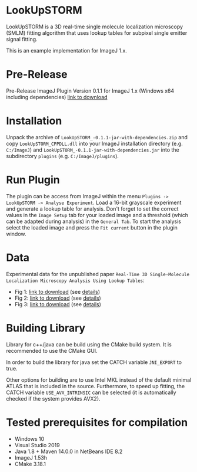 # LookUpSTORM

LookUpSTORM is a 3D real-time single molecule localization microscopy (SMLM) fitting algorithm that uses lookup tables for subpixel single emitter signal fitting.

This is an example implementation for ImageJ 1.x.

# Pre-Release
Pre-Release ImageJ Plugin Version 0.1.1 for ImageJ 1.x (Windows x64 including dependencies) 
[link to download](https://filebox.fhooecloud.at/index.php/s/3XE3z8g2n5Gynff)

# Installation
Unpack the archive of `LookUpSTORM_-0.1.1-jar-with-dependencies.zip` and copy `LookUpSTORM_CPPDLL.dll` into your ImageJ installation directory (e.g. `C:/ImageJ`) and `LookUpSTORM_-0.1.1-jar-with-dependencies.jar` into the subdirectory `plugins` (e.g. `C:/ImageJ/plugins`).

# Run Plugin
The plugin can be access from ImageJ within the menu `Plugins -> LookUpSTORM -> Analyse Experiment`. Load a 16-bit grayscale experiment and generate a lookup table for analysis. Don't forget to set the correct values in the `Image Setup` tab for your loaded image and a threshold (which can be adapted during analysis) in the `General Tab`. To start the analysis select the loaded image and press the `Fit current` button in the plugin window.

# Data
Experimental data for the unpublished paper `Real-Time 3D Single-Molecule Localization Microscopy Analysis Using Lookup Tables`:
* Fig 1: [link to download](https://filebox.fhooecloud.at/index.php/s/fKwtgFXaxcf8jpp) (see [details](https://github.com/CURTLab/IJLookUpSTORM/wiki/DetailsFig1))
* Fig 2: [link to download](https://filebox.fhooecloud.at/index.php/s/6EyQ4tnWM2qZdHe) (see [details](https://github.com/CURTLab/IJLookUpSTORM/wiki/DetailsFig2))
* Fig 3: [link to download](https://filebox.fhooecloud.at/index.php/s/tKZ8n9GaKtSGW3N) (see [details](https://github.com/CURTLab/IJLookUpSTORM/wiki/DetailsFig3))

# Building Library
Library for c++/java can be build using the CMake build system. It is recommended to use the CMake GUI. 

In order to build the library for java set the CATCH variable `JNI_EXPORT` to true.

Other options for building are to use Intel MKL instead of the default minimal ATLAS that is included in the source. Furthermore, to speed up fitting, the CATCH variable `USE_AVX_INTRINSIC` can be selected (it is automatically checked if the system provides AVX2).

# Tested prerequisites for compilation
* Windows 10
* Visual Studio 2019
* Java 1.8 + Maven 14.0.0 in NetBeans IDE 8.2
* ImageJ 1.53h
* CMake 3.18.1
